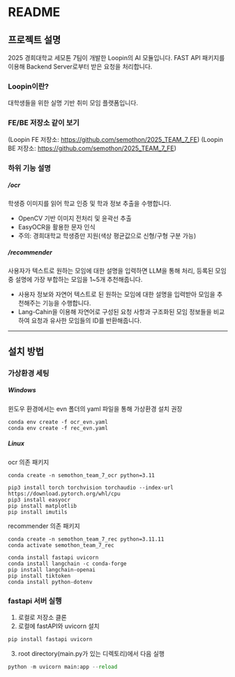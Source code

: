 # README
## 프로젝트 설명

2025 경희대학교 세모톤 7팀이 개발한 Loopin의 AI 모듈입니다. FAST API 패키지를 이용해 Backend Server로부터 받은 요청을 처리합니다.

### Loopin이란?
대학생들을 위한 실명 기반 취미 모임 플랫폼입니다.

### FE/BE 저장소 같이 보기
(Loopin FE 저장소: https://github.com/semothon/2025_TEAM_7_FE)
(Loopin BE 저장소: https://github.com/semothon/2025_TEAM_7_FE)

### 하위 기능 설명
##### /ocr
학생증 이미지를 읽어 학교 인증 및 학과 정보 추출을 수행합니다.
- OpenCV 기반 이미지 전처리 및 윤곽선 추출
- EasyOCR을 활용한 문자 인식
- 주의: 경희대학교 학생증만 지원(색상 평균값으로 신형/구형 구분 가능)

##### /recommender
사용자가 텍스트로 원하는 모임에 대한 설명을 입력하면 LLM을 통해 처리, 등록된 모임 중 설명에 가장 부합하는 모임을 1~5개 추천해줍니다.
- 사용자 정보와 자연어 텍스트로 된 원하는 모임에 대한 설명을 입력받아 모임을 추천해주는 기능을 수행합니다.
- Lang-Cahin을 이용해 자연어로 구성된 요청 사항과 구조화된 모임 정보들을 비교하여 요청과 유사한 모임들의 ID를 반환해줍니다.

---

## 설치 방법

### 가상환경 세팅

##### Windows
윈도우 환경에서는 evn 폴더의 yaml 파일을 통해 가상환경 설치 권장
```
conda env create -f ocr_evn.yaml
conda env create -f rec_evn.yaml
```

##### Linux
ocr 의존 패키지
```
conda create -n semothon_team_7_ocr python=3.11

pip3 install torch torchvision torchaudio --index-url https://download.pytorch.org/whl/cpu
pip3 install easyocr
pip install matplotlib
pip install imutils
```
recommender 의존 패키지
```
conda create -n semothon_team_7_rec python=3.11.11
conda activate semothon_team_7_rec

conda install fastapi uvicorn
conda install langchain -c conda-forge
pip install langchain-openai
pip install tiktoken
conda install python-dotenv
```

### fastapi 서버 실행
1. 로컬로 저장소 클론
2. 로컬에 fastAPI와 uvicorn 설치
```python
pip install fastapi uvicorn
```
3. root directory(main.py가 있는 디렉토리)에서 다음 실행
```python
python -m uvicorn main:app --reload
```
